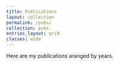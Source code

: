 ```yaml
---
title: Publications
layout: collection
permalink: /pubs/
collection: pubs
entries_layout: grid
classes: wide
---
```


Here are my publications aranged by years.